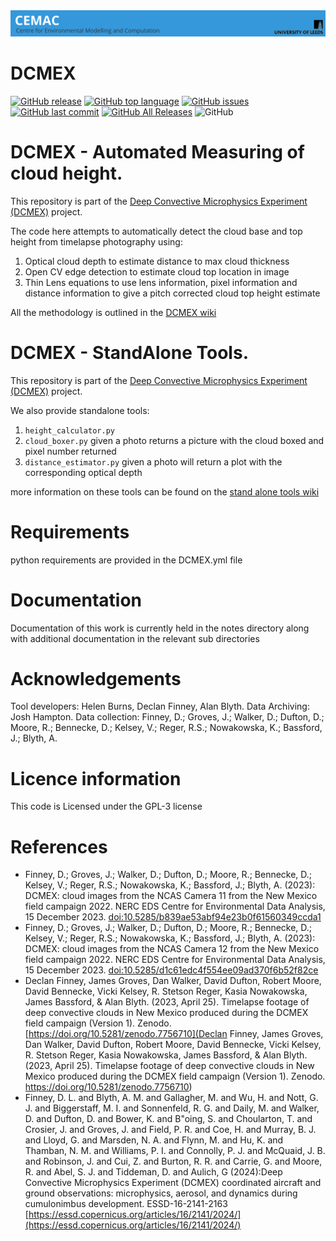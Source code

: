 <div align="center">
<a href="https://www.cemac.leeds.ac.uk/">
  <img src="https://github.com/cemac/cemac_generic/blob/master/Images/cemac.png"></a>
  <br>
</div>

# DCMEX #


[![GitHub release](https://img.shields.io/github/release/cemac/DCMEX.svg)](https://github.com/cemac/DCMEX/releases) [![GitHub top language](https://img.shields.io/github/languages/top/cemac/DCMEX.svg)](https://github.com/cemac/DCMEX) [![GitHub issues](https://img.shields.io/github/issues/cemac/DCMEX.svg)](https://github.com/cemac/DCMEX/issues) [![GitHub last commit](https://img.shields.io/github/last-commit/cemac/DCMEX.svg)](https://github.com/cemac/DCMEX/commits/master) [![GitHub All Releases](https://img.shields.io/github/downloads/cemac/DCMEX/total.svg)](https://github.com/cemac/DCMEX/releases) ![GitHub](https://img.shields.io/github/license/cemac/DCMEX.svg)


# DCMEX - Automated Measuring of cloud height.

This repository is part of the [Deep Convective Microphysics Experiment (DCMEX)](https://cloudsense.ac.uk/dcmex/) project.

The code here attempts to automatically detect the cloud base and top height from timelapse photography using:

1. Optical cloud depth to estimate distance to max cloud thickness
2. Open CV edge detection to estimate cloud top location in image
3. Thin Lens equations to use lens information, pixel information and distance information to give a pitch corrected cloud top height estimate

All the methodology is outlined in the [DCMEX wiki](ttps://github.com/cemac/DCMEX/wiki)

# DCMEX - StandAlone Tools.

This repository is part of the [Deep Convective Microphysics Experiment (DCMEX)](https://cloudsense.ac.uk/dcmex/) project.

We also provide standalone tools:

1. `height_calculator.py` 
2. `cloud_boxer.py` given a photo returns a picture with the cloud boxed and pixel number returned
3. `distance_estimator.py` given a photo will return a plot with the corresponding optical depth 

more information on these tools can be found on the [stand alone tools wiki](https://github.com/cemac/DCMEX/wiki/Stand-Alone-Tools)


# Requirements

python requirements are provided in the DCMEX.yml file


# Documentation

Documentation of this work is currently held in the notes directory along with additional documentation in the relevant sub directories

# Acknowledgements #

Tool developers: Helen Burns, Declan Finney, Alan Blyth. Data Archiving: Josh Hampton. Data collection:  Finney, D.; Groves, J.; Walker, D.; Dufton, D.; Moore, R.; Bennecke, D.; Kelsey, V.; Reger, R.S.; Nowakowska, K.; Bassford, J.; Blyth, A.

# Licence information #

This code is Licensed under the GPL-3 license

# References

 * Finney, D.; Groves, J.; Walker, D.; Dufton, D.; Moore, R.; Bennecke, D.; Kelsey, V.; Reger, R.S.; Nowakowska, K.; Bassford, J.; Blyth, A. (2023): DCMEX: cloud images from the NCAS Camera 11 from the New Mexico field campaign 2022. NERC EDS Centre for Environmental Data Analysis, 15 December 2023. [doi:10.5285/b839ae53abf94e23b0f61560349ccda1](https://dx.doi.org/10.5285/b839ae53abf94e23b0f61560349ccda1)
*  Finney, D.; Groves, J.; Walker, D.; Dufton, D.; Moore, R.; Bennecke, D.; Kelsey, V.; Reger, R.S.; Nowakowska, K.; Bassford, J.; Blyth, A. (2023): DCMEX: cloud images from the NCAS Camera 12 from the New Mexico field campaign 2022. NERC EDS Centre for Environmental Data Analysis, 15 December 2023. [doi:10.5285/d1c61edc4f554ee09ad370f6b52f82ce](https://dx.doi.org/10.5285/d1c61edc4f554ee09ad370f6b52f82ce)
* Declan Finney, James Groves, Dan Walker, David Dufton, Robert Moore, David Bennecke, Vicki Kelsey, R. Stetson Reger, Kasia Nowakowska, James Bassford, & Alan Blyth. (2023, April 25). Timelapse footage of deep convective clouds in New Mexico produced during the DCMEX field campaign (Version 1). Zenodo. [https://doi.org/10.5281/zenodo.7756710](Declan Finney, James Groves, Dan Walker, David Dufton, Robert Moore, David Bennecke, Vicki Kelsey, R. Stetson Reger, Kasia Nowakowska, James Bassford, & Alan Blyth. (2023, April 25). Timelapse footage of deep convective clouds in New Mexico produced during the DCMEX field campaign (Version 1). Zenodo. https://doi.org/10.5281/zenodo.7756710)
* Finney, D. L. and Blyth, A. M. and Gallagher, M. and Wu, H. and Nott, G. J. and Biggerstaff, M. I. and Sonnenfeld, R. G. and Daily, M. and Walker, D. and Dufton, D. and Bower, K. and B\"oing, S. and Choularton, T. and Crosier, J. and Groves, J. and Field, P. R. and Coe, H. and Murray, B. J. and Lloyd, G. and Marsden, N. A. and Flynn, M. and Hu, K. and Thamban, N. M. and Williams, P. I. and Connolly, P. J. and McQuaid, J. B. and Robinson, J. and Cui, Z. and Burton, R. R. and Carrie, G. and Moore, R. and Abel, S. J. and Tiddeman, D. and Aulich, G (2024):Deep Convective Microphysics Experiment (DCMEX) coordinated aircraft and ground observations: microphysics, aerosol, and dynamics during cumulonimbus development. ESSD-16-2141-2163 [https://essd.copernicus.org/articles/16/2141/2024/](https://essd.copernicus.org/articles/16/2141/2024/)



